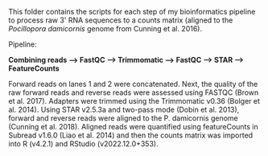 This folder contains the scripts for each step of my bioinformatics pipeline to process raw 3' RNA sequences to a counts matrix (aligned to the *Pocillopora damicornis* genome from Cunning et al. 2016).

Pipeline:

**Combining reads –> FastQC –> Trimmomatic –> FastQC –> STAR –> FeatureCounts**

Forward reads on lanes 1 and 2 were concatenated. Next, the quality of the raw forward reads and reverse reads were assessed using FASTQC (Brown et al. 2017). Adapters were trimmed using the Trimmomatic v0.36 (Bolger et al. 2014). Using STAR v2.5.3a and two-pass mode (Dobin et al. 2013), forward and reverse reads were aligned to the P. damicornis genome (Cunning et al. 2018). Aligned reads were quantified using featureCounts in Subread v1.6.0 (Liao et al. 2014) and then the counts matrix was imported into R (v4.2.1) and RStudio (v2022.12.0+353).
